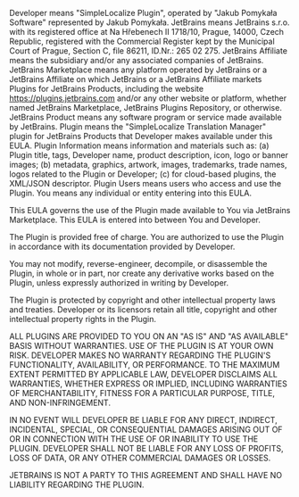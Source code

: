 Developer means "SimpleLocalize Plugin", operated by "Jakub Pomykała Software" represented by Jakub Pomykała.
JetBrains means JetBrains s.r.o. with its registered office at Na Hřebenech II 1718/10, Prague, 14000, Czech Republic, registered with the Commercial Register kept by the Municipal Court of Prague, Section C, file 86211, ID.Nr.: 265 02 275.
JetBrains Affiliate means the subsidiary and/or any associated companies of JetBrains.
JetBrains Marketplace means any platform operated by JetBrains or a JetBrains Affiliate on which JetBrains or a JetBrains Affiliate markets Plugins for JetBrains Products, including the website https://plugins.jetbrains.com and/or any other website or platform, whether named JetBrains Marketplace, JetBrains Plugins Repository, or otherwise.
JetBrains Product means any software program or service made available by JetBrains.
Plugin means the "SimpleLocalize Translation Manager" plugin for JetBrains Products that Developer makes available under this EULA.
Plugin Information means information and materials such as: (a) Plugin title, tags, Developer name, product description, icon, logo or banner images; (b) metadata, graphics, artwork, images, trademarks, trade names, logos related to the Plugin or Developer; (c) for cloud-based plugins, the XML/JSON descriptor.
Plugin Users means users who access and use the Plugin.
You means any individual or entity entering into this EULA.

This EULA governs the use of the Plugin made available to You via JetBrains Marketplace. This EULA is entered into between You and Developer.

The Plugin is provided free of charge.
You are authorized to use the Plugin in accordance with its documentation provided by Developer.

You may not modify, reverse-engineer, decompile, or disassemble the Plugin, in whole or in part, nor create any derivative works based on the Plugin, unless expressly authorized in writing by Developer.

The Plugin is protected by copyright and other intellectual property laws and treaties. Developer or its licensors retain all title, copyright and other intellectual property rights in the Plugin.

ALL PLUGINS ARE PROVIDED TO YOU ON AN "AS IS" AND "AS AVAILABLE" BASIS WITHOUT WARRANTIES. USE OF THE PLUGIN IS AT YOUR OWN RISK. DEVELOPER MAKES NO WARRANTY REGARDING THE PLUGIN'S FUNCTIONALITY, AVAILABILITY, OR PERFORMANCE. TO THE MAXIMUM EXTENT PERMITTED BY APPLICABLE LAW, DEVELOPER DISCLAIMS ALL WARRANTIES, WHETHER EXPRESS OR IMPLIED, INCLUDING WARRANTIES OF MERCHANTABILITY, FITNESS FOR A PARTICULAR PURPOSE, TITLE, AND NON-INFRINGEMENT.

IN NO EVENT WILL DEVELOPER BE LIABLE FOR ANY DIRECT, INDIRECT, INCIDENTAL, SPECIAL, OR CONSEQUENTIAL DAMAGES ARISING OUT OF OR IN CONNECTION WITH THE USE OF OR INABILITY TO USE THE PLUGIN. DEVELOPER SHALL NOT BE LIABLE FOR ANY LOSS OF PROFITS, LOSS OF DATA, OR ANY OTHER COMMERCIAL DAMAGES OR LOSSES.

JETBRAINS IS NOT A PARTY TO THIS AGREEMENT AND SHALL HAVE NO LIABILITY REGARDING THE PLUGIN.
